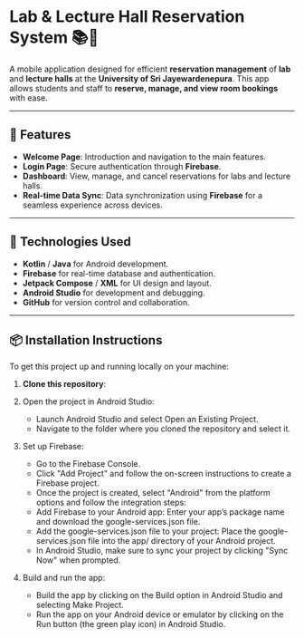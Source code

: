 # Lab & Lecture Hall Reservation System 📚🏫

A mobile application designed for efficient **reservation management** of **lab** and **lecture halls** at the **University of Sri Jayewardenepura**. This app allows students and staff to **reserve, manage, and view room bookings** with ease.

---

## 🚀 Features

- **Welcome Page**: Introduction and navigation to the main features.
- **Login Page**: Secure authentication through **Firebase**.
- **Dashboard**: View, manage, and cancel reservations for labs and lecture halls.
- **Real-time Data Sync**: Data synchronization using **Firebase** for a seamless experience across devices.

---

## 🔧 Technologies Used

- **Kotlin** / **Java** for Android development.
- **Firebase** for real-time database and authentication.
- **Jetpack Compose** / **XML** for UI design and layout.
- **Android Studio** for development and debugging.
- **GitHub** for version control and collaboration.

---

## 📦 Installation Instructions

To get this project up and running locally on your machine:

1. **Clone this repository**:
2. Open the project in Android Studio:
   - Launch Android Studio and select Open an Existing Project.
   - Navigate to the folder where you cloned the repository and select it.
3. Set up Firebase:
   - Go to the Firebase Console.
   - Click "Add Project" and follow the on-screen instructions to create a Firebase project.
   - Once the project is created, select "Android" from the platform options and follow the integration steps:
   - Add Firebase to your Android app: Enter your app’s package name and download the google-services.json file.
   - Add the google-services.json file to your project: Place the google-services.json file into the app/ directory of your Android project.
   - In Android Studio, make sure to sync your project by clicking "Sync Now" when prompted.

4. Build and run the app:
   - Build the app by clicking on the Build option in Android Studio and selecting Make Project.
   - Run the app on your Android device or emulator by clicking on the Run button (the green play icon) in Android Studio.
  
  
